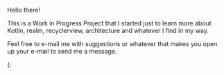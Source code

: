 Hello there!

This is a Work in Progress Project that I started just to learn more about Kotlin, realm, recyclerview, architecture and whatever I find in my way.

Feel free to e-mail me with suggestions or whatever that makes you open up your e-mail to send me a message.

(:
